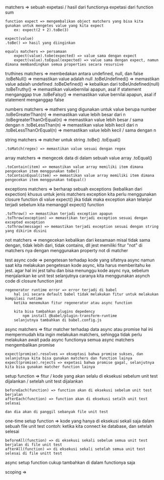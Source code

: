 
matchers => sebuah expetasi / hasil dari functionya
    expetasi dari function sum

    function expect => mengembalikan object matchers yang bisa kita gunakan untuk mengetes value yang kita expect
        ex: expect(2 + 2).toBe(3)
    
    expect(value)
    .toBe() => hasil yang diinginkan

    equals matchers => persamaan
        expect(value).tobe(expected) => value sama dengan expect
        expect(value).toEqual(expected) => value sama dengan expect, namun dimana membandingkan semua properties secara resursive
    
truthines matchers => membedakan antara undefined, null, dan false
    .toBeNull() => memastikan value adalah null
    .toBeUndefined() => memastikan value adalah undefined
    .toBeDefined() => kebalikan dari toBeUndefined(null)
    .toBeTruthy() => memastikan valuebernilai apapun, asal if statement menganggap true
    .toBeFalsy() => memastikan value bernilai apapun, asal if statement menganggap false

numbers matchers => mathers yang digunakan untuk value berupa number
    .toBeGreaterThan(n) => memastikan value lebih besar dari n
    .toBegreaterThanOrEqual(n) => memastikan value lebih besar / sama dengan n
    .toBeLessThan(n) => memastikan value lebih kecil dari n
    .toBeLessThanOrEqual(n) => memastikan value lebih kecil / sama dengan n

string matchers => matcher untuk string
    .toBe()
    .toEqual()

    .toMatch(regex) => memastikan value sesuai dengan regex

array matchers => mengecek data di dalam sebuah value array
    .toEqual()

    .toContain(item) => memastikan value array memiliki item dimana pengecekan item menggunakan toBe()
    .toContainEqual(item) => memastikan value array memiliki item dimana pengecekan item menggunakan toEqual()

exceptions matchers => berharap sebuah exceptions (kebalikan dari expection)
    khusus untuk jenis matchers exception 
        kita perlu menggunakan closure function di value expect()
        jika tidak maka exception akan telanjur terjadi sebelum kita memanggil expect() function

    .toThrow() => memastikan terjadi exception apapun
    .toThrow(exception) => memastikan terjadi exception sesuai dengan excepted exception
    .toThrow(message) => memastikan terjadi exception sesuai dengan string yang dikirim disini

not matchers => mengecekan kebalikan dari kesamaan
    misal tidak sama dengan, tidak lebih dari, tidak contains, dll
    jest memiliki fitur "not" di matchers nya dengan menggunakan property not di matcher

test async code => pengetesan terhadap kode yang sifatnya async
    namun saat kita melakukan pengetesan kode async, kita harus memberitahu ke jest.
        agar hal ini jest tahu dan bisa menunggu kode async nya, sebelum menjalankan ke unit test selanjutnya
    caranya kita menggunakan asynch code di closure  function jest

    regenerator runtime error => error terjadi di babel
        hal ini secara default babel tidak melakukan fitur untuk melakukan kompilasi runtime
        ketika menemukan fitur regenerator atau async function

        kita bisa tambahkan plugins depedency
            npm install @babel/plugin-transform-runtime
        selanjutnya tambahkan di babel.config.js

async matchers => fitur matcher terhadap data async atau promise
    hal ini mempermudah kita ingin melakukan matchers, sehingga tidak perlu melakukan await pada async functionya
    semua async matchers mengembalikan promise

    expect(promise).resolves => ekseptasi bahwa promise sukses, dan selanjutnya kita bisa gunakan matchers dan function lainya
    expect(promise).rejects => expetasi bahwa promise gagal, selanjutnya kita bisa gunakan matcher function lainya

setup function => fitur / kode yang akan selalu di eksekusi 
    sebelum unit test dijalankan / setelah unit test dijalankan

    beforeEach(function) => function akan di eksekusi sebelum unit test berjalan
    afterEach(function) => function akan di eksekusi setalh unit test selesai

    dan dia akan di panggil sebanyak file unit test

one-time setup function => kode yang hanya di eksekusi sekali saja dalam sebuah file unit test
    contoh: ketika kita connect ke database, dan setelah selesai

    beforeAll(function) => di eksekusi sekali sebelum semua unit test berjalan di file unit test
    afterAll(function) => di eksekusi sekali setelah semua unit test selesai di file unitt test

async setup function
    cukup tambahkan di dalam functionya saja

scoping => 